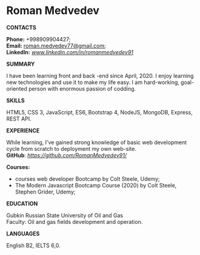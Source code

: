 # **Roman Medvedev**

**CONTACTS**

**Phone:** +998909904427;  
**Email:** roman.medvedev77@gmail.com;  
**LinkedIn:** _www.linkedin.com/in/romanmedvedev91_

**SUMMARY**

I have been learning front and back -end since April, 2020. I enjoy learning new technologies and use it to make my life easy. I am hard-working, goal-oriented person with enormous passion of codding.

**SKILLS**

HTML5, CSS 3, JavaScript, ES6, Bootstrap 4, NodeJS, MongoDB, Express, REST API.

**EXPERIENCE**

While learning, I've gained strong knowledge of basic web development cycle from scratch to deployment my own web-site.  
**GitHub**: *https://github.com/RomanMedvedev91/*

**Courses:**

- courses web developer Bootcamp by Colt Steele, Udemy;
- The Modern Javascript Bootcamp Course (2020) by Colt Steele, Stephen Grider, Udemy;

**EDUCATION**

Gubkin Russian State University of Oil and Gas  
Faculty: Oil and gas fields development and operation.

**LANGUAGES**

English B2, IELTS 6,0.
